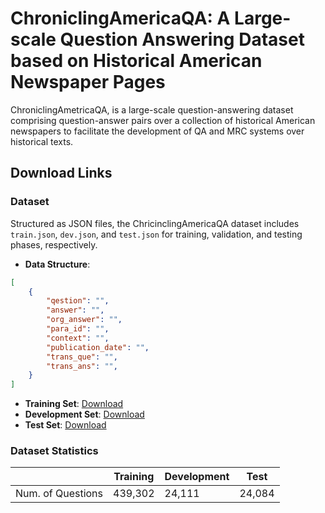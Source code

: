 # ChroniclingAmericaQA: A Large-scale Question Answering Dataset based on Historical American Newspaper Pages

ChroniclingAmetricaQA, is a large-scale question-answering dataset comprising question-answer pairs over a collection of historical American newspapers to facilitate the development of QA and MRC systems over historical texts. 

## Download Links

### Dataset

Structured as JSON files, the ChricinclingAmericaQA dataset includes `train.json`, `dev.json`, and `test.json` for training, validation, and testing phases, respectively.

- **Data Structure**: 
```json
[
    {
        "qestion": "",
        "answer": "",
        "org_answer": "",
        "para_id": "",
        "context": "",
        "publication_date": "",
        "trans_que": "",
        "trans_ans": "",
    }
]

```


- **Training Set**: [Download](https://huggingface.co/datasets/Bhawna/ChroniclingAmericaQA/resolve/main/train.json?download=true)
- **Development Set**: [Download](https://huggingface.co/datasets/Bhawna/ChroniclingAmericaQA/resolve/main/dev.json?download=true)
- **Test Set**: [Download](https://huggingface.co/datasets/Bhawna/ChroniclingAmericaQA/resolve/main/test.json?download=true)


### Dataset Statistics
|                   | Training  | Development | Test   |
| ----------------- | --------- | ----------- | ------ |
| Num. of Questions | 439,302   | 24,111      | 24,084 |
